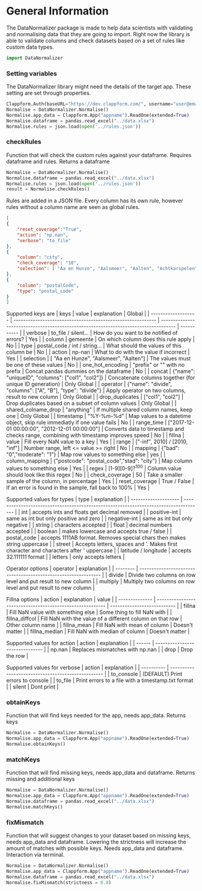 # General Information
The DataNormalizer package is made to help data scientists with validating and normalising data that they are going to import. Right now the library is able to validate columns and check datasets based on a set of rules like custom data types. 
 
```python
import DataNormalizer
```

### Setting variables
The DataNormalizer library might need the details of the target app. These setting are set through properties.
```python
Clappform.Auth(baseURL="https://dev.clappform.com/", username="user@email.com", password="password")
Normalise = DataNormalizer.Normalise()
Normalise.app_data = Clappform.App("appname").ReadOne(extended=True)
Normalise.dataframe = pandas.read_excel("../data.xlsx")
Normalise.rules = json.load(open('../rules.json'))
```

### checkRules
Function that will check the custom rules against your dataframe. Requires dataframe and rules. Returns a dataframe
```python
Normalise = DataNormalizer.Normalise()
Normalise.dataframe = pandas.read_excel("../data.xlsx")
Normalise.rules = json.load(open('../rules.json'))
result = Normalise.checkRules()
```
Rules are added in a JSON file. Every column has its own rule, however rules without a column name are seen as global rules. 
```json
[
{
    "reset_coverage":"True",
    "action": "np.nan",
    "verbose": "to_file"
},
{ 
    "column": "city",
    "check_coverage": "10",
    "selection": [ "Aa en Hunze", "Aalsmeer", "Aalten", "Achtkarspelen"]
},
{
    "column": "postalCode",
    "type": "postal_code"
}
]
```
Supported keys are
| keys                | value                                                       | explanation                                                                          | Global      |
| ------------------- | ----------------------------------------------------------- | ------------------------------------------------------------------------------------ | ----------- |
| verbose             | to_file / silent...                                         | How do you want to be notified of errors?                                            | Yes         |
| column              | gemeente                                                    | On which column does this rule apply                                                 | No          |
| type                | postal_code / int / string...                               | What should the values of this column be                                             | No          |
| action              | np-nan                                                      | What to do with the value if incorrect                                               | Yes         |
| selection           | [ "Aa en Hunze", "Aalsmeer", "Aalten"]                      | The values must be one of these values                                               | No          |
| one_hot_encoding    | "prefix" or "" with no prefix                               | Concat pandas dummies on the dataframe                                               | No          |
| concat              | {"name": "uniqueID", "columns": ["col1", "col2"]}           | Concatenate columns together (for unique ID generation)                              | Only Global |
| operator            | {"name": "divide", "columns": ["A", "B"], "type": "divide"} | Apply operator on two columns, result to new column                                  | Only Global |
| drop_duplicates     | ["col1", "col2"]                                            | Drop duplicates based on a subset of column values                                   | Only Global |
| shared_colname_drop | "anything"                                                  | If multiple shared column names, keep one                                            | Only Global |
| timestamp           | "%Y-%m-%d"                                                  | Map values to a datetime object, skip rule immediatly if one value fails             | No          |
| range_time          | ["2017-12-01 00:00:00", "2012-12-01 00:00:00"]              | Converts data to timestamp and checks range, combining with timestamp improves speed | No          |
| fillna              | value                                                       | Fill every NaN value to a key                                                        | Yes         |
| range               | ["-inf", 2010] / [2010, "inf"]                              | Number range, left <= value >= right                                                 | No          |
| mapping             | {"bad": "0","moderate": "1"}                                | Map row values to something else                                                     | yes         |
| column_mapping      | {"postcode": "postal_code","stad": "city"}                  | Map column values to something else                                                  | Yes         |
| regex               | [1-9][0-9]?$^100$                                           | Column value should look like this regex                                             | No          |
| check_coverage      | 50                                                          | Take a smaller sample of the column, in percentage                                   | Yes         |
| reset_coverage      | True / False                                                | If an error is found in the sample, fall back to 100%                                | Yes         |

Supported values for types
| type                 | explanation                                                                           |
| -------------------- | ------------------------------------------------------------------------------------- |
| int                  | accepts ints and floats get decimal removed                                           |
| positive-int         | same as int but only positive and zero                                                |
| negative-int         | same as int but only negative                                                         |
| string               | characters accepted                                                                   |
| float                | decimal numbers accepted                                                              |
| boolean              | makes lowercase and accepts true / false                                              |
| postal_code          | accepts 1111AB format. Removes special chars then makes string uppercase              |
| street               | Accepts letters, spaces and '. Makes first character and characters after ' uppercase |
| latitude / longitude | accepts 32.111111 format                                                              |
| letters              | only accepts letters                                                                  |

Operator options
| operator | explanation                                                    |
| -------- | -------------------------------------------------------------- |
| divide   | Divide two columns on row level and put result to new column   |
| multiply | Multiply two columns on row level and put result to new column |

Fillna options
| action         | explanation                                               | value                       |
| -------------- | --------------------------------------------------------- | --------------------------- |
| fillna         | Fill NaN value with something else                        | Some thing to fill NaN with |
| fillna_diffcol | Fill NaN with the value of a different column on that row | Other column name           |
| fillna_mean    | Fill NaN with mean of column                              | Doesn't matter              |
| fillna_median  | Fill NaN with median of column                            | Doesn't matter              |

Supported values for action
| action | explanation                     |
| ------ | ------------------------------- |
| np.nan | Replaces mismatches with np.nan |
| drop   | Drop the row                    |

Supported values for verbose
| action     | explanation                                        |
| ---------- | -------------------------------------------------- |
| to_console | (DEFAULT) Print errors to console                  |
| to_file    | Print errors to a file with a timestamp.txt format |
| silent     | Dont print                                         |

### obtainKeys
Function that will find keys needed for the app, needs app_data. Returns keys
```python
Normalise = DataNormalizer.Normalise()
Normalise.app_data = Clappform.App("appname").ReadOne(extended=True)
Normalise.obtainKeys()
```

### matchKeys
Function that will find missing keys, needs app_data and dataframe. Returns missing and additional keys
```python
Normalise = DataNormalizer.Normalise()
Normalise.app_data = Clappform.App("appname").ReadOne(extended=True)
Normalise.dataframe = pandas.read_excel("../data.xlsx")
Normalise.matchKeys()
```

### fixMismatch
Function that will suggest changes to your dataset based on missing keys, needs app_data and dataframe. Lowering the strictness will increase the amount of matches with possible keys. Needs app_data and dataframe. Interaction via terminal.
```python
Normalise = DataNormalizer.Normalise()
Normalise.app_data = Clappform.App("appname").ReadOne(extended=True)
Normalise.dataframe = pandas.read_excel("../data.xlsx")
Normalise.fixMismatch(strictness = 0.8)
```